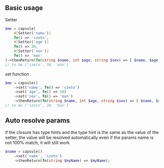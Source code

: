 
## Basic usage

Setter 
```php
$me = capsule(
    #[Setter('name')]
    fn() => 'szeto',
    #[Setter('age')]
    fn() => 30,
    #[Setter('sex')]
    fn() => 'man'
)->thenReturn(fn(string $name, int $age, string $sex) => [ $name, $age, $sex ]);
// to be ['szeto', 30, 'man']
```

set function 
```php
$me = capsule()
    ->set('name', fn() => 'szeto')
    ->set('age', fn() => 30)
    ->set('sex', fn() => 'man')
    ->thenReturn(fn(string $name, int $age, string $sex) => [ $name, $age, $sex ]);
// to be ['szeto', 30, 'man']
```

## Auto resolve params
if the closure has type hints and the type hint is the same as the value of the setter, the value will be resolved automatically 
even if the params name is not 100% match, it will still work
```php
$name = capsule()
    ->set('name', 'szeto')
    ->thenReturn(fn(string $myName) => $myName);
```